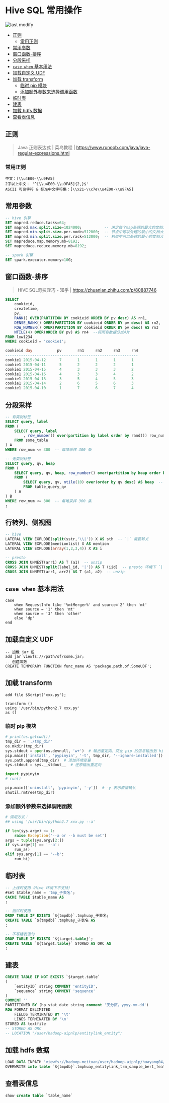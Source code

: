 Hive SQL 常用操作
===
<!--START_SECTION:badge-->

![last modify](https://img.shields.io/static/v1?label=last%20modify&message=2022-10-13%2001:56:19&color=yellowgreen&style=flat-square)

<!--END_SECTION:badge-->

- [正则](#正则)
    - [常用正则](#常用正则)
- [常用参数](#常用参数)
- [窗口函数-排序](#窗口函数-排序)
- [分段采样](#分段采样)
- [`case when` 基本用法](#case-when-基本用法)
- [加载自定义 UDF](#加载自定义-udf)
- [加载 transform](#加载-transform)
    - [临时 pip 模块](#临时-pip-模块)
    - [添加额外参数来选择调用函数](#添加额外参数来选择调用函数)
- [临时表](#临时表)
- [建表](#建表)
- [加载 hdfs 数据](#加载-hdfs-数据)
- [查看表信息](#查看表信息)

## 正则
> Java 正则表达式 | 菜鸟教程 | https://www.runoob.com/java/java-regular-expressions.html

### 常用正则
```
中文：[\\u4E00-\\u9FA5]
2字以上中文： '^[\\u4E00-\\u9FA5]{2,}$'
ASCII 可见字符 & 标准中文字符集：[\\x21-\\x7e\\u4E00-\\u9FA5]
```


## 常用参数
```sql
-- hive 引擎
SET mapred.reduce.tasks=64;
SET mapred.max.split.size=1024000;          -- 决定每个map处理的最大的文档大小，单位为B，越小 map 越多
SET mapred.min.split.size.per.node=512000;  -- 节点中可以处理的最小的文档大小（可以考虑设置为 max 的一半）
SET mapred.min.split.size.per.rack=512000;  -- 机架中可以处理的最小的文档大小（与 node 相同）
SET mapreduce.map.memory.mb=8192;
SET mapreduce.reduce.memory.mb=8192;

-- spark 引擎
SET spark.executor.memory=10G;
```


## 窗口函数-排序
> HIVE SQL奇技淫巧 - 知乎 | https://zhuanlan.zhihu.com/p/80887746
```sql
SELECT 
    cookieid,
    createtime,
    pv,
    RANK() OVER(PARTITION BY cookieid ORDER BY pv desc) AS rn1,         -- 1,1,3,3,5
    DENSE_RANK() OVER(PARTITION BY cookieid ORDER BY pv desc) AS rn2,   -- 1,1,2,2,3
    ROW_NUMBER() OVER(PARTITION BY cookieid ORDER BY pv desc) AS rn3    -- 1,2,3,4,5
    NTILE(4) OVER(ORDER BY pv) AS rn4  --将所有数据分成4片
FROM lxw1234 
WHERE cookieid = 'cookie1';

cookieid day           pv       rn1     rn2     rn3     rn4 
----------------------------------------------------------- 
cookie1 2015-04-12      7       1       1       1       1
cookie1 2015-04-11      5       2       2       2       1
cookie1 2015-04-15      4       3       3       3       2
cookie1 2015-04-16      4       3       3       4       2
cookie1 2015-04-13      3       5       4       5       3
cookie1 2015-04-14      2       6       5       6       3
cookie1 2015-04-10      1       7       6       7       4
```


## 分段采样
```sql
-- 有类别标签
SELECT query, label
FROM (
    SELECT query, label
        , row_number() over(partition by label order by rand()) row_num  -- 打乱每堆内部
    FROM some_table
) A
WHERE row_num <= 300  -- 每堆采样 300 条

-- 无类别标签
SELECT query, qv, heap
FROM (
    SELECT query, qv, heap, row_number() over(partition by heap order by rand()) row_num  -- 打乱每堆内部
    FROM (
        SELECT query, qv, ntile(10) over(order by qv desc) AS heap  -- 按 qv 降序分成 10 堆
        FROM table_query_qv
    ) A
) B
WHERE row_num <= 300  -- 每堆采样 300 条
;
```


<!-- ## 获取星期
```sql
pmod(datediff('#data#', '2012-01-01'), 7)  -- 返回 0-6 表示 星期日-星期六
``` -->


## 行转列、侧视图
```sql
-- hive
LATERAL VIEW EXPLODE(split(sstr,'\\|')) X AS sth  -- `|` 需要转义
LATERAL VIEW EXPLODE(mentionlist) X AS mention
LATERAL VIEW EXPLODE(array(1,2,3,4)) X AS i

-- presto
CROSS JOIN UNNEST(arr1) AS T (a1)  -- unzip
CROSS JOIN UNNEST(split(label_id, '|')) AS T (iid)  -- presto 环境下 `|` 不需要转义
CROSS JOIN UNNEST(arr1, arr2) AS T (a1, a2)  -- unzip

```

## `case when` 基本用法
```
case 
    when RequestInfo like '%mtMerger%' and source='2' then 'mt'
    when source = '1' then 'mt'
    when source = '3' then 'other' 
    else 'dp' 
end
```

## 加载自定义 UDF
```
-- 加载 jar 包
add jar viewfs:///path/of/some.jar;
-- 创建函数
CREATE TEMPORARY FUNCTION func_name AS 'package.path.of.SomeUDF';
```

## 加载 transform
```
add file $Script('xxx.py');

transform ()
using '/usr/bin/python2.7 xxx.py'
as ()
```

### 临时 pip 模块
```python
# print(os.getcwd())
tmp_dir = './tmp_dir'
os.mkdir(tmp_dir)
sys.stdout = open(os.devnull, 'w+')  # 输出重定向，防止 pip 的信息输出到 hive 表中
pip.main(['install', 'pypinyin', '-t', tmp_dir, '--ignore-installed'])  # -t 表示安装到指定位置
sys.path.append(tmp_dir)  # 添加环境变量
sys.stdout = sys.__stdout__  # 还原输出重定向

import pypinyin
# run()

pip.main(['uninstall', 'pypinyin', '-y'])  # -y 表示直接确认
shutil.rmtree(tmp_dir)
```

### 添加额外参数来选择调用函数
```python
# 调用方式：
## using '/usr/bin/python2.7 xxx.py --a'

if len(sys.argv) <= 1:
    raise Exception('--a or --b must be set')
args = tuple(sys.argv[2:])
if sys.argv[1] == '--a':
    run_a()
elif sys.argv[1] == '--b':
    run_b()
```


## 临时表
```sql
-- 上线时使用（Hive 环境下不支持）
#set $table_name = 'tmp_子表名';
CACHE TABLE $table_name AS
;

-- 测试时使用
DROP TABLE IF EXISTS `${tmpdb}`.tmphuay_子表名;
CREATE TABLE `${tmpdb}`.tmphuay_子表名 AS
;

-- 不写建表语句
DROP TABLE IF EXISTS `${target.table}`;
CREATE TABLE `${target.table}` STORED AS ORC AS
;
```

## 建表
```sql
CREATE TABLE IF NOT EXISTS `$target.table`
(
    `entityID` string COMMENT 'entityID',
    `sequence` string COMMENT 'sequence'
)
COMMENT ''
PARTITIONED BY (hp_stat_date string comment '天分区，yyyy-mm-dd')
ROW FORMAT DELIMITED 
    FIELDS TERMINATED BY '\t'
    LINES TERMINATED BY '\n'
STORED AS textfile
-- STORED AS ORC
-- LOCATION "/user/hadoop-aipnlp/entitylink_entity";
```


## 加载 hdfs 数据
```sql
LOAD DATA INPATH 'viewfs://hadoop-meituan/user/hadoop-aipnlp/huayang04/el_trm/pred__a__b__all.txt'
OVERWRITE into table `${tmpdb}`.tmphuay_entitylink_trm_sample_bert_feature__a__b__tmp;
```

## 查看表信息
```sql
show create table `table_name`
```